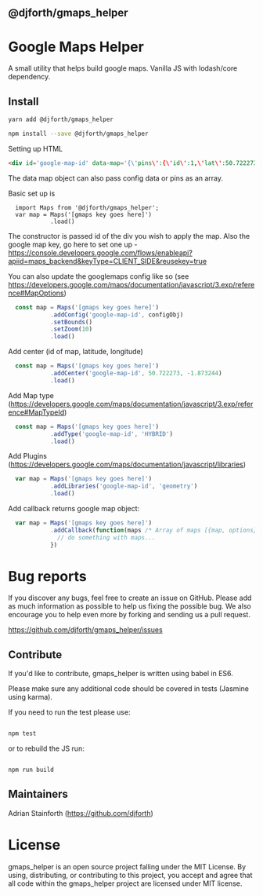 ## @djforth/gmaps_helper
# Google Maps Helper

A small utility that helps build google maps.  Vanilla JS with lodash/core dependency.

## Install

```bash
yarn add @djforth/gmaps_helper
```

```bash
npm install --save @djforth/gmaps_helper
```

Setting up HTML

```html
<div id='google-map-id' data-map='{\'pins\':{\'id\':1,\'lat\':50.722273,\'lng\':-1.873244,\'infowindow\':\'<div class='details'><h3>My Info Window</h3><p>My Address, Some Town. Postcode</p></div>\'}}'> </div>
```

The data map object can also pass config data or pins as an array.

Basic set up is

```javascipt
  import Maps from '@djforth/gmaps_helper';
  var map = Maps('[gmaps key goes here]')
            .load()
```

The constructor is passed id of the div you wish to apply the map. Also the google map key, go here to set one up - https://console.developers.google.com/flows/enableapi?apiid=maps_backend&keyType=CLIENT_SIDE&reusekey=true

You can also update the googlemaps config like so (see https://developers.google.com/maps/documentation/javascript/3.exp/reference#MapOptions)

```javascript
  const map = Maps('[gmaps key goes here]')
            .addConfig('google-map-id', configObj)
            .setBounds()
            .setZoom(10)
            .load()
```

Add center (id of map, latitude, longitude)
```javascript
  const map = Maps('[gmaps key goes here]')
            .addCenter('google-map-id', 50.722273, -1.873244)
            .load()
```

Add Map type (https://developers.google.com/maps/documentation/javascript/3.exp/reference#MapTypeId)

```javascript
  const map = Maps('[gmaps key goes here]')
            .addType('google-map-id', 'HYBRID')
            .load()
```

Add Plugins (https://developers.google.com/maps/documentation/javascript/libraries)

```javascript
  var map = Maps('[gmaps key goes here]')
            .addLibraries('google-map-id', 'geometry')
            .load()
```

Add callback returns google map object:

```javascript
  var map = Maps('[gmaps key goes here]')
            .addCallback(function(maps /* Array of maps [{map, options}]*/){
              // do something with maps...
            })
```


# Bug reports

If you discover any bugs, feel free to create an issue on GitHub. Please add as much information as possible to help us fixing the possible bug. We also encourage you to help even more by forking and sending us a pull request.

https://github.com/djforth/gmaps_helper/issues

## Contribute

If you'd like to contribute, gmaps_helper is written using babel in ES6.

Please make sure any additional code should be covered in tests (Jasmine using karma).

If you need to run the test please use:

``` bash

npm test

```

or to rebuild the JS run:

``` bash

npm run build

```

## Maintainers

Adrian Stainforth (https://github.com/djforth)

# License

gmaps_helper is an open source project falling under the MIT License. By using, distributing, or contributing to this project, you accept and agree that all code within the gmaps_helper project are licensed under MIT license.








